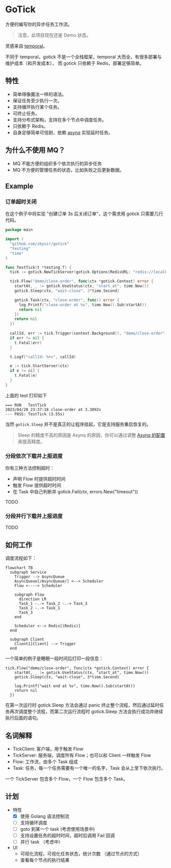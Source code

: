 # GoTick

方便的编写你的异步任务工作流。

> 注意，此项目现在还是 Demo 状态。

灵感来自 [temporal](https://github.com/temporalio/temporal)。

不同于 temporal，gotick 不是一个全栈框架，temporal 大而全，有很多部署与维护成本（和开发成本），
而 gotick 只依赖于 Redis，部署足够简单。

## 特性

- 简单得像魔法一样的语法。
- 保证任务至少执行一次。
- 支持循环执行某个任务。
- 可终止任务。
- 支持分布式架构，支持在多个节点中调度任务。
- 只依赖于 Redis。
- 自身足够简单可信耐，依赖 [asynq](https://github.com/hibiken/asynq) 实现延时任务。

## 为什么不使用 MQ？
- MQ 不能方便的组织多个依次执行的异步任务
- MQ 不方便的管理任务的状态，比如失败之后更新数据。

## Example

### 订单超时关闭

在这个例子中将实现 "创建订单 3s 后关闭订单"，这个需求用 gotick 只需要几行代码。

```go
package main

import (
  "github.com/zbysir/gotick"
  "testing"
  "time"
)

func TestTick(t *testing.T) {
  tick := gotick.NewTickServer(gotick.Options{RedisURL: "redis://localhost:6379/0"})

  tick.Flow("demo/close-order", func(ctx *gotick.Context) error {
    startAt, _ := gotick.UseStatus(ctx, "start_at", time.Now())
    gotick.Sleep(ctx, "wait-close", 3*time.Second)

    gotick.Task(ctx, "close-order", func() error {
      log.Printf("close-order at %v", time.Now().Sub(startAt))
      return nil
    })
    return nil
  })
  
  callId, err := tick.Trigger(context.Background(), "demo/close-order", nil)
  if err != nil {
    t.Fatal(err)
  }

  t.Logf("callId: %+v", callId)

  e := tick.StartServer(ctx)
  if e != nil {
    t.Fatal(e)
  }
}

```

上面的 test 打印如下
```
=== RUN   TestTick
2023/04/20 23:37:18 close-order at 3.3092s
--- PASS: TestTick (3.55s)
```

当然 `gotick.Sleep` 并不是真正的让程序挂起，它是支持服务重启恢复的。

> Sleep 的精度不高的原因是 Asynq 的原因，你可以通过调整 [Asynq 的配置](https://pkg.go.dev/github.com/hibiken/asynq#Config:~:text=to%2015%20seconds.-,HealthCheckInterval,-time.Duration)来提高精度。

### 分段依次下载并上报进度

你有三种方法控制超时：
- 声明 Flow 时提供超时时间
- 触发 Flow 提供超时时间
- 在 Task 中自己判断并 gotick.Fail(ctx, errors.New("timeout"))

TODO 

### 分段并行下载并上报进度
TODO

## 如何工作

调度流程如下：
```mermaid
flowchart TB
  subgraph Service
    Trigger --> AsyncQueue
    AsyncQueue[/AsyncQueue/] <--> Scheduler
    Flow <----> Scheduler

    subgraph Flow
      direction LR
      Task_1 -.-> Task_2 -.-> Task_3
      Task_2 -.-> Task_1
      Task_3
    end
    
    Scheduler <--> Redis[(Redis)]
  end

  subgraph Client
    Client1[Client] --> Trigger
  end
```

一个简单的例子是睡眠一段时间后打印一段信息：
```
tick.Flow("demo/close-order", func(ctx *gotick.Context) error {
    startAt, _ := gotick.UseStatus(ctx, "start_at", time.Now())
    gotick.Sleep(ctx, "wait-close", 3*time.Second)

    log.Printf("wait end at %v", time.Now().Sub(startAt))
    return nil
  })
```

在第一次运行时 gotick.Sleep 方法会通过 panic 终止整个流程，然后通过延时任务再次调度整个流程，而第二次运行流程时 gotick.Sleep 方法会执行成功并继续执行后面的语句。

## 名词解释
- TickClient: 客户端，用于触发 Flow
- TickServer: 服务端，调度所有 Flow；也可以和 Client 一样触发 Flow
- Flow: 工作流，由多个 Task 组成
- Task: 任务，每一个任务需要有一个唯一的名字，Task 会从上至下依次执行。

一个 TickServer 包含多个 Flow，一个 Flow 包含多个 Task。

## 计划

- 特性
  - [x] 使用 Golang 语法控制流 
  - [ ] 支持循环调度
  - [ ] goto 到某一个 task (考虑使用场景中)
  - [ ] 支持设置任务的超时时间，超时后调用 Fail 回调
  - [ ] 并行 task （考虑中）

- UI
  - 可视化流程，可视化任务状态，统计次数 （通过节点的方式）
  - 查看每个节点的执行结果
